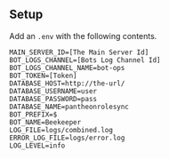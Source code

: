 ## Setup

Add an `.env` with the following contents.

```
MAIN_SERVER_ID=[The Main Server Id]
BOT_LOGS_CHANNEL=[Bots Log Channel Id]
BOT_LOGS_CHANNEL_NAME=bot-ops
BOT_TOKEN=[Token]
DATABASE_HOST=http://the-url/
DATABASE_USERNAME=user
DATABASE_PASSWORD=pass
DATABASE_NAME=pantheonrolesync
BOT_PREFIX=$
BOT_NAME=Beekeeper
LOG_FILE=logs/combined.log
ERROR_LOG_FILE=logs/error.log
LOG_LEVEL=info
```
